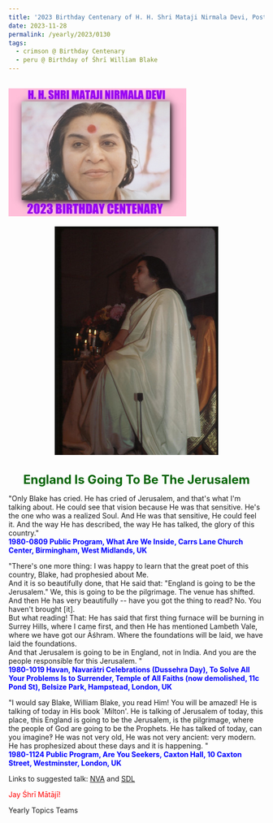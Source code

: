 ```yaml
---
title: '2023 Birthday Centenary of H. H. Shri Mataji Nirmala Devi, Post 34 on the Birthday of Śhrī William Blake'
date: 2023-11-28
permalink: /yearly/2023/0130
tags:
  - crimson @ Birthday Centenary
  - peru @ Birthday of Śhrī William Blake
---
```


<br>
<div style="text-align: left"><img src="/images/100Years.jpg" width="350" /></div><br>

<div style="text-align: center"><img src="/images/image1303_1981-1128_Photo_credit_Ray_Harris.jpg" /></div>

<br>
<p style="color:DarkGreen; text-align:center">
<font size="+2"><b>England Is Going To Be The Jerusalem</b><br></font>
</p>

<p>
"Only Blake has cried. He has cried of Jerusalem, and that's what I'm talking about. He could see that vision because He was that sensitive. He's the one who was a realized Soul. And He was that sensitive, He could feel it. And the way He has described, the way He has talked, the glory of this country."<br>
<font color="blue"><b>1980-0809 Public Program, What Are We Inside, Carrs Lane Church Center, Birmingham, West Midlands, UK</b></font><br>
</p>

<p>
"There's one more thing: I was happy to learn that the great poet of this country, Blake, had prophesied about Me.<br>
And it is so beautifully done, that He said that: "England is going to be the Jerusalem." We, this is going to be the pilgrimage. The venue has shifted.<br>
And then He has very beautifully -- have you got the thing to read? No. You haven't brought [it].<br>
But what reading! That: He has said that first thing furnace will be burning in Surrey Hills, where I came first, and then He has mentioned Lambeth Vale, where we have got our Āśhram. Where the foundations will be laid, we have laid the foundations.<br>
And that Jerusalem is going to be in England, not in India. And you are the people responsible for this Jerusalem. "<br>
<font color="blue"><b>1980-1019 Havan, Navarātri Celebrations (Dussehra Day), To Solve All Your Problems Is to Surrender, Temple of All Faiths (now demolished, 11c Pond St), Belsize Park, Hampstead, London, UK</b></font><br>
</p>

<p>
"I would say Blake, William Blake, you read Him! You will be amazed! He is talking of today in His book `Milton'. He is talking of Jerusalem of today, this place, this England is going to be the Jerusalem, is the pilgrimage, where the people of God are going to be the Prophets. He has talked of today, can you imagine‽ He was not very old, He was not very ancient: very modern. He has prophesized about these days and it is happening. "<br>
<font color="blue"><b>1980-1124 Public Program, Are You Seekers, Caxton Hall, 10 Caxton Street, Westminster, London, UK</b></font><br>
</p>

Links to suggested talk: <a href="https://vimeo.com/393389802"> NVA</a> and <a href="https://library.sahajaworld.org/videos"> SDL</a><br>

<p style="color:red;">Jay Śhrī Mātājī!<br></p>

<p>Yearly Topics Teams</p>